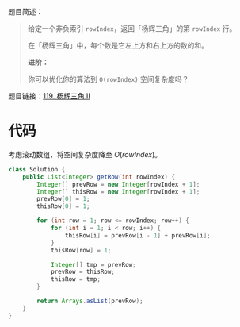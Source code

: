 题目简述：

> 给定一个非负索引 `rowIndex`，返回「杨辉三角」的第 `rowIndex` 行。
>
> 在「杨辉三角」中，每个数是它左上方和右上方的数的和。
>
> **进阶：**
>
> 你可以优化你的算法到 `O(rowIndex)` 空间复杂度吗？

题目链接：[119. 杨辉三角 II](https://leetcode.cn/problems/pascals-triangle-ii/)

# 代码

考虑滚动数组，将空间复杂度降至 $O(rowIndex)$。

```java
class Solution {
    public List<Integer> getRow(int rowIndex) {
        Integer[] prevRow = new Integer[rowIndex + 1];
        Integer[] thisRow = new Integer[rowIndex + 1];
        prevRow[0] = 1;
        thisRow[0] = 1;

        for (int row = 1; row <= rowIndex; row++) {
            for (int i = 1; i < row; i++) {
                thisRow[i] = prevRow[i - 1] + prevRow[i];
            }
            thisRow[row] = 1;

            Integer[] tmp = prevRow;
            prevRow = thisRow;
            thisRow = tmp;
        }

        return Arrays.asList(prevRow);
    }
}
```

